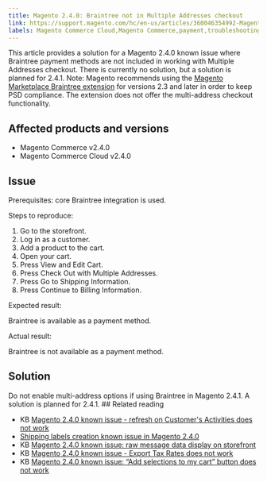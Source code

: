 ```yaml
---
title: Magento 2.4.0: Braintree not in Multiple Addresses checkout
link: https://support.magento.com/hc/en-us/articles/360046354992-Magento-2-4-0-Braintree-not-in-Multiple-Addresses-checkout
labels: Magento Commerce Cloud,Magento Commerce,payment,troubleshooting,checkout,known issues,payment method,2.4.0,Braintree,address
---
```


This article provides a solution for a Magento 2.4.0 known issue where Braintree payment methods are not included in working with Multiple Addresses checkout. There is currently no solution, but a solution is planned for 2.4.1. Note: Magento recommends using the [Magento Marketplace Braintree extension](https://marketplace.magento.com/paypal-module-braintree.html) for versions 2.3 and later in order to keep PSD compliance. The extension does not offer the multi-address checkout functionality.

## Affected products and versions

* Magento Commerce v2.4.0
* Magento Commerce Cloud v2.4.0

## Issue

Prerequisites: core Braintree integration is used.

Steps to reproduce:

1. Go to the storefront.
1. Log in as a customer.
1. Add a product to the cart.
1. Open your cart.
1. Press View and Edit Cart. 
1. Press Check Out with Multiple Addresses. 
1. Press Go to Shipping Information.
1. Press Continue to Billing Information.

Expected result:

Braintree is available as a payment method.

Actual result:

Braintree is not available as a payment method.

## Solution

Do not enable multi-address options if using Braintree in Magento 2.4.1. A solution is planned for 2.4.1. ## Related reading 

* KB [Magento 2.4.0 known issue - refresh on Customer's Activities does not work](https://support.magento.com/hc/en-us/articles/360046091332)
* [Shipping labels creation known issue in Magento 2.4.0](https://support.magento.com/hc/en-us/articles/360046750171-Shipping-labels-creation-known-issue-in-Magento-2-4-0)
* KB [Magento 2.4.0 known issue: raw message data display on storefront](https://support.magento.com/hc/en-us/articles/360045804332)
* KB [Magento 2.4.0 known issue - Export Tax Rates does not work](https://support.magento.com/hc/en-us/articles/360045850032)
* KB  [Magento 2.4.0 known issue: “Add selections to my cart” button does not work](https://support.magento.com/hc/en-us/articles/360045838312-Magento-2-4-0-known-issue-Add-selections-to-my-cart-button-does-not-work)